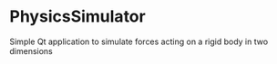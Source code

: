 # PhysicsSimulator
Simple Qt application to simulate forces acting on a rigid body in two dimensions
